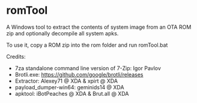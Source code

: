 # romTool
A Windows tool to extract the contents of system image from an OTA ROM zip and optionally decompile all system apks.

To use it, copy a ROM zip into the rom folder and run romTool.bat

Credits: 
  - 7za standalone command line version of 7-Zip: Igor Pavlov
  - Brotli.exe: https://github.com/google/brotli/releases 
  - Extractor: Alexey71 @ XDA & xpirt @ XDA
  - payload_dumper-win64: geminids14 @ XDA
  - apktool: iBotPeaches @ XDA & Brut.all @ XDA
